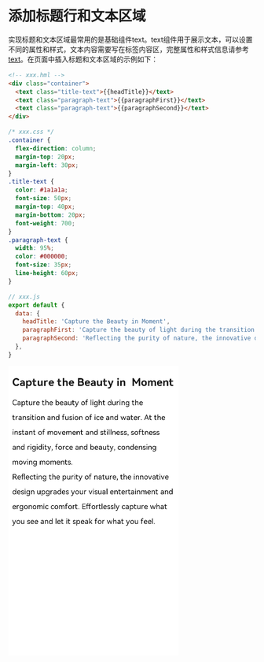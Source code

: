 # 添加标题行和文本区域

实现标题和文本区域最常用的是基础组件text。text组件用于展示文本，可以设置不同的属性和样式，文本内容需要写在标签内容区，完整属性和样式信息请参考[text](../reference/arkui-js/js-components-basic-text.md)。在页面中插入标题和文本区域的示例如下：


```html
<!-- xxx.hml -->
<div class="container">
  <text class="title-text">{{headTitle}}</text>
  <text class="paragraph-text">{{paragraphFirst}}</text>
  <text class="paragraph-text">{{paragraphSecond}}</text>
</div>
```


```css
/* xxx.css */
.container {
  flex-direction: column;
  margin-top: 20px;
  margin-left: 30px;
}
.title-text {
  color: #1a1a1a;
  font-size: 50px;
  margin-top: 40px;
  margin-bottom: 20px;
  font-weight: 700;
}
.paragraph-text {
  width: 95%;
  color: #000000;
  font-size: 35px;
  line-height: 60px;
}
```


```js
// xxx.js
export default {
  data: {
    headTitle: 'Capture the Beauty in Moment',
    paragraphFirst: 'Capture the beauty of light during the transition and fusion of ice and water. At the instant of movement and stillness, softness and rigidity, force and beauty, condensing moving moments.',
    paragraphSecond: 'Reflecting the purity of nature, the innovative design upgrades your visual entertainment and ergonomic comfort. Effortlessly capture what you see and let it speak for what you feel.',
  },
}
```

 ![zh-cn_image_0000001118642600](figures/zh-cn_image_0000001118642600.PNG) 